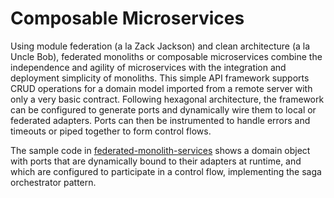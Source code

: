 # Composable Microservices

Using module federation (a la Zack Jackson) and clean architecture (a la Uncle Bob), federated monoliths or composable microservices combine the independence and agility of microservices with the integration and deployment simplicity of monoliths. This simple API framework supports CRUD operations for a domain model imported from a remote server with only a very basic contract. Following hexagonal architecture, the framework can be configured to generate ports and dynamically wire them to local or federated adapters. Ports can then be instrumented to handle errors and timeouts or piped together to form control flows. 

The sample code in [federated-monolith-services](https://github.com/tysonrm/federated-monolith-services) shows a domain object with ports that are dynamically bound to their adapters at runtime, and which are configured to participate in a control flow, implementing the saga orchestrator pattern.
